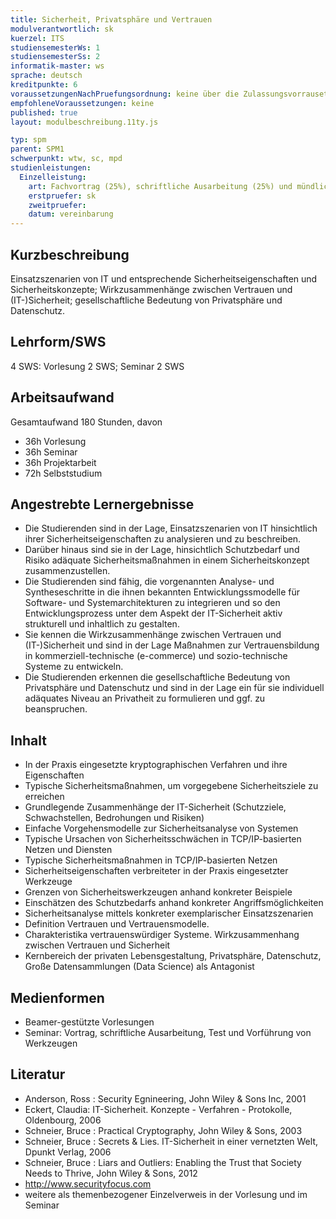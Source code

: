 ```yaml
---
title: Sicherheit, Privatsphäre und Vertrauen
modulverantwortlich: sk
kuerzel: ITS
studiensemesterWs: 1
studiensemesterSs: 2
informatik-master: ws
sprache: deutsch
kreditpunkte: 6
voraussetzungenNachPruefungsordnung: keine über die Zulassungsvorrausetzungen zum Studium hinausgehenden
empfohleneVoraussetzungen: keine
published: true
layout: modulbeschreibung.11ty.js

typ: spm
parent: SPM1
schwerpunkt: wtw, sc, mpd
studienleistungen:
  Einzelleistung:
    art: Fachvortrag (25%), schriftliche Ausarbeitung (25%) und mündliche Prüfung (50%) (im SoSe 2020 entfällt die mündliche Prüfung, welche auf Anfrage zur Notenverbesserung optional genutzt werden kann)
    erstpruefer: sk
    zweitpruefer: 
    datum: vereinbarung
---
```


## Kurzbeschreibung
Einsatzszenarien von IT und entsprechende Sicherheitseigenschaften und Sicherheitskonzepte; Wirkzusammenhänge zwischen Vertrauen und (IT-)Sicherheit; gesellschaftliche Bedeutung von Privatsphäre und Datenschutz.

## Lehrform/SWS 
4 SWS: Vorlesung 2 SWS; Seminar 2 SWS

## Arbeitsaufwand 
Gesamtaufwand 180 Stunden, davon 

- 36h Vorlesung 
- 36h Seminar
- 36h Projektarbeit  
- 72h Selbststudium 

## Angestrebte Lernergebnisse

- Die Studierenden sind in der Lage, Einsatzszenarien von IT hinsichtlich ihrer Sicherheitseigenschaften zu analysieren und zu beschreiben.
- Darüber hinaus sind sie in der Lage, hinsichtlich Schutzbedarf und Risiko adäquate Sicherheitsmaßnahmen in einem Sicherheitskonzept zusammenzustellen. 
- Die Studierenden sind fähig, die vorgenannten Analyse- und Syntheseschritte in die ihnen bekannten Entwicklungssmodelle für Software- und Systemarchitekturen zu integrieren und so den Entwicklungsprozess unter dem Aspekt der IT-Sicherheit aktiv strukturell und inhaltlich zu gestalten. 
- Sie kennen die Wirkzusammenhänge zwischen Vertrauen und (IT-)Sicherheit und sind in der Lage Maßnahmen zur Vertrauensbildung in kommerziell-technische (e-commerce) und sozio-technische Systeme zu entwickeln.
- Die Studierenden erkennen die gesellschaftliche Bedeutung von Privatsphäre und Datenschutz und sind in der Lage ein für sie individuell adäquates Niveau an Privatheit zu formulieren und ggf. zu beanspruchen. 

## Inhalt
* In der Praxis eingesetzte kryptographischen Verfahren und ihre Eigenschaften
* Typische Sicherheitsmaßnahmen, um vorgegebene Sicherheitsziele zu erreichen
* Grundlegende Zusammenhänge der IT-Sicherheit (Schutzziele, Schwachstellen, Bedrohungen und Risiken)
* Einfache Vorgehensmodelle zur Sicherheitsanalyse von Systemen 
* Typische Ursachen von Sicherheitsschwächen in TCP/IP-basierten Netzen und Diensten
* Typische Sicherheitsmaßnahmen in TCP/IP-basierten Netzen
* Sicherheitseigenschaften verbreiteter in der Praxis eingesetzter Werkzeuge
* Grenzen von Sicherheitswerkzeugen anhand konkreter Beispiele
* Einschätzen des Schutzbedarfs anhand konkreter Angriffsmöglichkeiten
* Sicherheitsanalyse mittels konkreter exemplarischer Einsatzszenarien
* Definition Vertrauen und Vertrauensmodelle. 
* Charakteristika vertrauenswürdiger Systeme. Wirkzusammenhang zwischen Vertrauen und Sicherheit
* Kernbereich der privaten Lebensgestaltung, Privatsphäre, Datenschutz, Große Datensammlungen (Data Science) als Antagonist


## Medienformen
*	Beamer-gestützte Vorlesungen
*	Seminar: Vortrag, schriftliche Ausarbeitung, Test und Vorführung von Werkzeugen

## Literatur

*	Anderson, Ross : Security Egnineering, John Wiley & Sons Inc, 2001
*	Eckert, Claudia: IT-Sicherheit. Konzepte - Verfahren - Protokolle, Oldenbourg, 2006
*	Schneier, Bruce : Practical Cryptography, John Wiley & Sons, 2003
*	Schneier, Bruce : Secrets & Lies. IT-Sicherheit in einer vernetzten Welt, Dpunkt Verlag, 2006
*	Schneier, Bruce : Liars and Outliers: Enabling the Trust that Society Needs to Thrive, John Wiley & Sons, 2012
*	http://www.securityfocus.com
*	weitere als themenbezogener Einzelverweis in der Vorlesung und im Seminar
